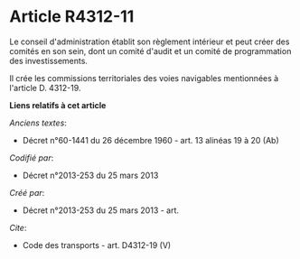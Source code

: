 # Article R4312-11

Le conseil d'administration établit son règlement intérieur et peut créer des comités en son sein, dont un comité d'audit et
un comité de programmation des investissements. 

Il crée les commissions territoriales des voies navigables mentionnées à l'article D. 4312-19.

**Liens relatifs à cet article**

_Anciens textes_:

  - Décret n°60-1441 du 26 décembre 1960 - art. 13 alinéas 19 à 20 (Ab)

_Codifié par_:

  - Décret n°2013-253 du 25 mars 2013

_Créé par_:

  - Décret n°2013-253 du 25 mars 2013 - art.

_Cite_:

  - Code des transports - art. D4312-19 (V)
